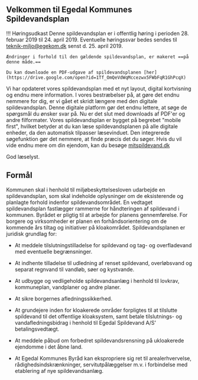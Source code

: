 ## Velkommen til Egedal Kommunes Spildevandsplan

!!! Høringsudkast
    Denne spildevandsplan er i offentlig høring i perioden 28. februar 2019 til 24. april 2019.
    Eventuelle høringssvar bedes sendes til teknik-miljo@egekom.dk senst d. 25. april 2019.

    Ændringer i forhold til den gældende spildevandsplan, er makeret ==på denne måde.==
    
    Du kan downloade en PDF-udgave af spildevandsplanen [her](https://drive.google.com/open?id=1Tf_OmQeVdWqMccezwx5FWbFqR1GhPcqX)


Vi har opdateret vores spildevandsplan med et nyt layout, digital kortvisning og endnu mere information.
I vores bestræbelser på, at gøre det endnu nemmere for dig, er vi gået et skridt længere med den digitale spildevandsplan. Denne digitale platform gør det endnu lettere, at søge de spørgsmål du ønsker svar på. Nu er det slut med downloads af PDF'er og andre filformater. Vores spildevandsplan er bygget på begrebet "mobile first", hvilket betyder at du kan læse spildevandsplanen på alle digitale enheder, da den automatisk tilpasser læsevinduet. Den integrerede søgefunktion gør det nemmere, at finde præcis det du søger.
Hvis du vil vide endnu mere om din ejendom, kan du besøge [mitspildevand.dk](https://mitspildevand.dk)

God læselyst.

## Formål

Kommunen skal i henhold til miljøbeskyttelsesloven udarbejde en spildevandsplan, som skal indeholde oplysninger om de eksisterende og planlagte forhold indenfor spildevandsområdet.
En vedtaget spildevandsplan fastlægger rammerne for håndteringen af spildevand i kommunen. Byrådet er pligtig til at arbejde for planens gennemførelse. For borgere og virksomheder er planen en forhåndsorientering om de kommende års tiltag og initiativer på kloakområdet.
Spildevandsplanen er juridisk grundlag for:

- At meddele tilslutningstilladelse for spildevand og tag- og overfladevand med eventuelle begrænsninger.

- At indhente tilladelse til udledning af renset spildevand, overløbsvand og separat regnvand til vandløb, søer og kystvande.

- At udbygge og vedligeholde spildevandsanlæg i henhold til lovkrav, kommuneplan, vandplaner og andre planer.

- At sikre borgernes afledningssikkerhed.

- At grundejere inden for kloakerede områder forpligtes til at tilslutte spildevand til det offentlige kloaksystem, samt betale tilslutnings- og vandafledningsbidrag i henhold til Egedal Spildevand A/S' betalingsvedtægt.

- At meddele påbud om forbedret spildevandsrensning på ukloakerede ejendomme i det åbne land.

- At Egedal Kommunes Byråd kan ekspropriere sig ret til arealerhvervelse, rådighedsindskrænkninger, servitutpålæggelser m.v. i forbindelse med etablering af nye spildevandsanlæg.

